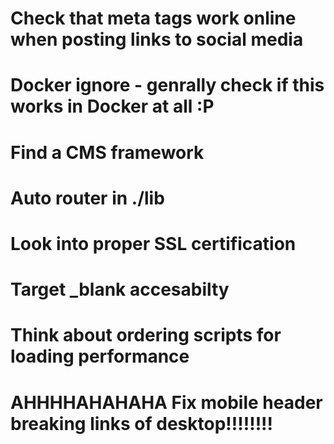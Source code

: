 # Check that meta tags work online when posting links to social media
# Docker ignore - genrally check if this works in Docker at all :P
# Find a CMS framework
# Auto router in ./lib
# Look into proper SSL certification

# Target _blank accesabilty

# Think about ordering scripts for loading performance 


# AHHHHAHAHAHA Fix mobile header breaking links of desktop!!!!!!!!